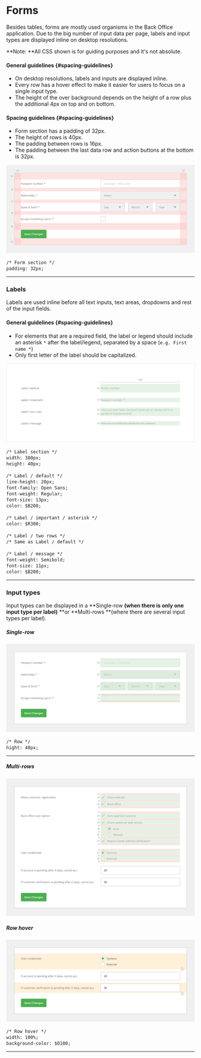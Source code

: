 # Forms

Besides tables, forms are mostly used organisms in the Back Office application. Due to the big number of input data per page, labels and input types are displayed inline on desktop resolutions.

**Note: **All CSS shown is for guiding purposes and it's not absolute.

#### General guidelines {#spacing-guidelines}

* On desktop resolutions, labels and inputs are displayed inline.
* Every row has a hover effect to make it easier for users to focus on a single input type.
* The height of the over background depends on the height of a row plus the additional 4px on top and on bottom.

#### Spacing guidelines {#spacing-guidelines}

* Form section has a padding of 32px.
* The height of rows is 40px.
* The padding between rows is 16px.
* The padding between the last data row and action buttons at the bottom is 32px. 

![](/assets/organisms/forms-spacing.png)

```
/* Form section */
padding: 32px;
```

---

### Labels

Labels are used inline before all text inputs, text areas, dropdowns and rest of the input fields.

#### General guidelines {#spacing-guidelines}

* For elements that are a required field, the label or legend should include an asterisk `*` after the label/legend, separated by a space \(`e.g. First name *`\)
* Only first letter of the label should be capitalized.

![](/assets/organisms/forms-labels-sizing.png)

```
/* Label section */
width: 380px;
height: 40px;

/* Label / default */
line-height: 20px;
font-family: Open Sans;
font-weight: Regular;
font-size: 13px;
color: $B200;

/* Label / important / asterisk */
color: $R300;

/* Label / two rows */
/* Same as Label / default */

/* Label / message */
font-weight: Semibold;
font-size: 11px;
color: $B200;
```

---

### Input types

Input types can be displayed in a **Single-row **\(when there is only one input type per label\)** **or **Multi-rows **\(where there are several input types per label\).

##### Single-row

![](/assets/organisms/forms-single-input-types.png)

```
/* Row */
hight: 40px;
```

---

##### Multi-rows

![](/assets/organisms/forms-multi-input-types.png)

##### Row hover

![](/assets/organisms/forms-rows-hover.png)

```
/* Row hover */
width: 100%;
background-color: $O100;
```

---



